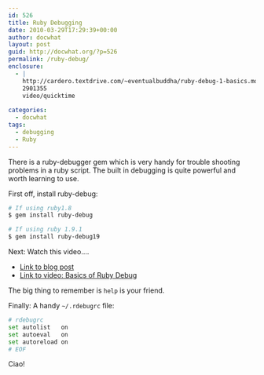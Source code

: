 ```yaml
---
id: 526
title: Ruby Debugging
date: 2010-03-29T17:29:39+00:00
author: docwhat
layout: post
guid: http://docwhat.org/?p=526
permalink: /ruby-debug/
enclosure:
  - |
    http://cardero.textdrive.com/~eventualbuddha/ruby-debug-1-basics.mov
    2901355
    video/quicktime
    
categories:
  - docwhat
tags:
  - debugging
  - Ruby
---
```

There is a ruby-debugger gem which is very handy for trouble shooting problems in a ruby script. The built in debugging is quite powerful and worth learning to use.

First off, install ruby-debug:

``` bash
# If using ruby1.8
$ gem install ruby-debug

# If using ruby 1.9.1
$ gem install ruby-debug19
```

Next: Watch this video....

-   [Link to blog post](http://brian.maybeyoureinsane.net/blog/2007/05/07/ruby-debug-basics-screencast/)
-   [Link to video: Basics of Ruby Debug](http://cardero.textdrive.com/~eventualbuddha/ruby-debug-1-basics.mov)

The big thing to remember is `help` is your friend.

Finally: A handy `~/.rdebugrc` file:

``` bash
# rdebugrc
set autolist   on
set autoeval   on
set autoreload on
# EOF
```

Ciao!